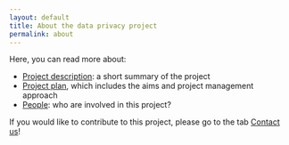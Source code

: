```yaml
---
layout: default
title: About the data privacy project
permalink: about
---
```


Here, you can read more about:
- [Project description](project-description): a short summary of the project
- [Project plan](project-plan), which includes the aims and project management approach
- [People](people): who are involved in this project?

If you would like to contribute to this project, please go to the tab [Contact us](../contact)!
